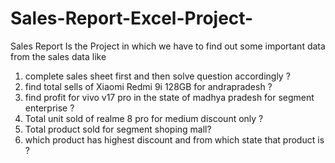 # Sales-Report-Excel-Project-
Sales Report 
Is the Project in which we have to find out some important data from the sales data like 
1)  complete sales sheet first and then solve question accordingly ?
2)  find total sells of Xiaomi Redmi 9i 128GB for andrapradesh  ?
3)  find profit for vivo v17 pro in the state of madhya pradesh for segment enterprise  ?
4)  Total unit sold of realme 8 pro for medium discount only  ?
5)  Total product sold for segment shoping mall?
6)  which product has highest discount and from which state that product is ?
